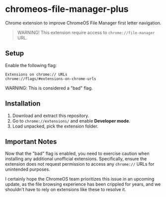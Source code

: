 # chromeos-file-manager-plus
Chrome extension to improve ChromeOS File Manager first letter navigation.

> WARNING!
> This extension require access to `chrome://file-manager` URL.

## Setup
Enable the following flag:
```
Extensions on chrome:// URLs
chrome://flags/#extensions-on-chrome-urls
```
WARNING: This is considered a "bad" flag.

## Installation
1. Download and extract this repository.
2. Go to `chrome://extensions/` and enable **Developer mode**.
3. Load unpacked, pick the extension folder.

## Important Notes
Now that the "bad" flag is enabled, you need to exercise caution when installing any additional unofficial extensions. Specifically, ensure the extension does not request permission to access any `chrome://` URLs for unintended purposes.

I certainly hope the ChromeOS team prioritizes this issue in an upcoming update, as the file browsing experience has been crippled for years, and we shouldn't have to rely on extensions like these to resolve it.
